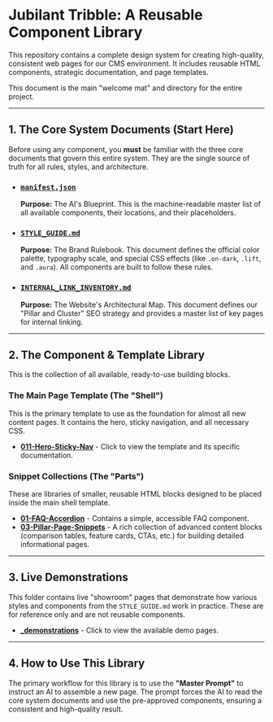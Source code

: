 # Jubilant Tribble: A Reusable Component Library

This repository contains a complete design system for creating high-quality, consistent web pages for our CMS environment. It includes reusable HTML components, strategic documentation, and page templates.

This document is the main "welcome mat" and directory for the entire project.

---

## 1. The Core System Documents (Start Here)

Before using any component, you **must** be familiar with the three core documents that govern this entire system. They are the single source of truth for all rules, styles, and architecture.

*   ### [**`manifest.json`**](./manifest.json)
    **Purpose:** The AI's Blueprint. This is the machine-readable master list of all available components, their locations, and their placeholders.

*   ### [**`STYLE_GUIDE.md`**](./STYLE_GUIDE.md)
    **Purpose:** The Brand Rulebook. This document defines the official color palette, typography scale, and special CSS effects (like `.on-dark`, `.lift`, and `.aura`). All components are built to follow these rules.

*   ### [**`INTERNAL_LINK_INVENTORY.md`**](./INTERNAL_LINK_INVENTORY.md)
    **Purpose:** The Website's Architectural Map. This document defines our "Pillar and Cluster" SEO strategy and provides a master list of key pages for internal linking.

---

## 2. The Component & Template Library

This is the collection of all available, ready-to-use building blocks.

### The Main Page Template (The "Shell")

This is the primary template to use as the foundation for almost all new content pages. It contains the hero, sticky navigation, and all necessary CSS.

*   **[011-Hero-Sticky-Nav](./011-Hero-Sticky-Nav/)** - Click to view the template and its specific documentation.

### Snippet Collections (The "Parts")

These are libraries of smaller, reusable HTML blocks designed to be placed inside the main shell template.

*   **[01-FAQ-Accordion](./01-FAQ-Accordion/)** - Contains a simple, accessible FAQ component.
*   **[03-Pillar-Page-Snippets](./03-Pillar-Page-Snippets/)** - A rich collection of advanced content blocks (comparison tables, feature cards, CTAs, etc.) for building detailed informational pages.

---

## 3. Live Demonstrations

This folder contains live "showroom" pages that demonstrate how various styles and components from the `STYLE_GUIDE.md` work in practice. These are for reference only and are not reusable components.

*   **[_demonstrations](./_demonstrations/)** - Click to view the available demo pages.

---

## 4. How to Use This Library

The primary workflow for this library is to use the **"Master Prompt"** to instruct an AI to assemble a new page. The prompt forces the AI to read the core system documents and use the pre-approved components, ensuring a consistent and high-quality result.
